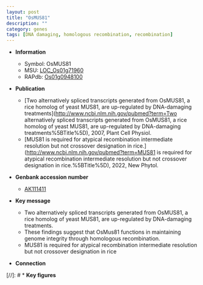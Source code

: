 ```yaml
---
layout: post
title: "OsMUS81"
description: ""
category: genes
tags: [DNA damaging, homologous recombination, recombination]
---
```


* **Information**  
    + Symbol: OsMUS81  
    + MSU: [LOC_Os01g71960](http://rice.uga.edu/cgi-bin/ORF_infopage.cgi?orf=LOC_Os01g71960)  
    + RAPdb: [Os01g0948100](http://rapdb.dna.affrc.go.jp/viewer/gbrowse_details/irgsp1?name=Os01g0948100)  

* **Publication**  
    + [Two alternatively spliced transcripts generated from OsMUS81, a rice homolog of yeast MUS81, are up-regulated by DNA-damaging treatments](http://www.ncbi.nlm.nih.gov/pubmed?term=Two alternatively spliced transcripts generated from OsMUS81, a rice homolog of yeast MUS81, are up-regulated by DNA-damaging treatments%5BTitle%5D), 2007, Plant Cell Physiol.
    + [MUS81 is required for atypical recombination intermediate resolution but not crossover designation in rice.](http://www.ncbi.nlm.nih.gov/pubmed?term=MUS81 is required for atypical recombination intermediate resolution but not crossover designation in rice.%5BTitle%5D), 2022, New Phytol.

* **Genbank accession number**  
    + [AK111411](http://www.ncbi.nlm.nih.gov/nuccore/AK111411)

* **Key message**  
    + Two alternatively spliced transcripts generated from OsMUS81, a rice homolog of yeast MUS81, are up-regulated by DNA-damaging treatments.
    + These findings suggest that OsMus81 functions in maintaining genome integrity through homologous recombination.
    + MUS81 is required for atypical recombination intermediate resolution but not crossover designation in rice

* **Connection**  

[//]: # * **Key figures**  


